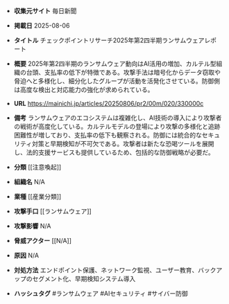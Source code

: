 - **収集元サイト**
毎日新聞

- **掲載日**
2025-08-06

- **タイトル**
チェックポイントリサーチ2025年第2四半期ランサムウェアレポート

- **概要**
2025年第2四半期のランサムウェア動向はAI活用の増加、カルテル型組織の台頭、支払率の低下が特徴である。攻撃手法は暗号化からデータ窃取や脅迫へと多様化し、細分化したグループが活動を活発化させている。防御側は高度な検出と対応能力の強化が求められている。

- **URL**
https://mainichi.jp/articles/20250806/pr2/00m/020/330000c

- **備考**
ランサムウェアのエコシステムは複雑化し、AI技術の導入により攻撃者の戦術が高度化している。カルテルモデルの登場により攻撃の多様化と追跡困難性が増しており、支払率の低下も観察される。防御には統合的なセキュリティ対策と早期検知が不可欠である。攻撃者は新たな恐喝ツールを展開し、法的支援サービスも提供しているため、包括的な防御戦略が必要だ。

- **分類**
[[注意喚起]]

- **組織名**
N/A

- **業種**
[[産業分類]]

- **攻撃手口**
[[ランサムウェア]]

- **攻撃影響**
N/A

- **脅威アクター**
[[N/A]]

- **原因**
N/A

- **対処方法**
エンドポイント保護、ネットワーク監視、ユーザー教育、バックアップのセグメント化、早期検知システム導入

- **ハッシュタグ**
#ランサムウェア #AIセキュリティ #サイバー防御
